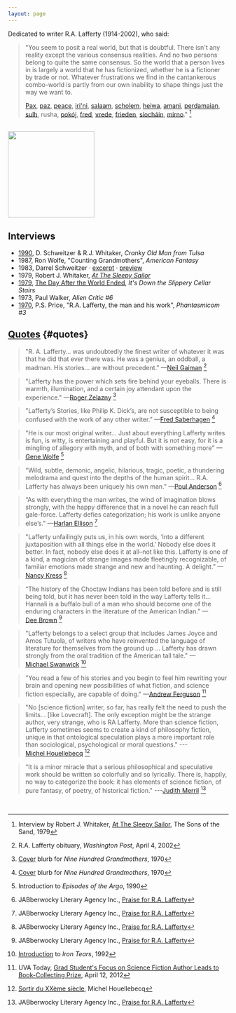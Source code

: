```yaml
---
layout: page
---
```


Dedicated to writer R.A. Lafferty (1914-2002), who said:

> "You seem to posit a real world, but that is doubtful.  There isn't any reality except the various consensus realities.  And no two persons belong to quite the same consensus.  So the world that a person lives in is largely a world that he has fictionized, whether he is a fictioner by trade or not.  Whatever frustrations we find in the cantankerous combo-world is partly from our own inability to shape things just the way we want to.
>
> [Pax](https://www.wordnik.com/words/pax "Latin"), 
> [paz](http://en.wiktionary.org/wiki/paz#Portuguese "Portugese, Spanish"),
> [peace](http://www.columbia.edu/~fdc/pace/ "English"), 
> [iri'ni](http://en.wikipedia.org/wiki/Irene_%28given_name%29 "Greek"), 
> [salaam](http://en.wikipedia.org/wiki/Salaam "Arabic"), 
> [scholem](http://en.wikipedia.org/wiki/Shalom_aleichem "Yiddish"), 
> [heiwa](http://japanese.about.com/od/wordoftheday/p/word149.htm "Japanese"), 
> [amani](http://en.bab.la/dictionary/swahili-english/amani "Swahili"),
> [perdamaian](http://en.wikipedia.org/wiki/World_Peace_Gong "Indonesian"), 
> [sulh](http://en.wikipedia.org/wiki/Sulh "Arabic"),
> rusha, 
> [pokój](http://en.wiktionary.org/wiki/pokoj "Polish, Czech, Slovak"), 
> [fred](http://en.wiktionary.org/wiki/fred#Danish "Danish"), 
> [vrede](http://en.wiktionary.org/wiki/vrede#Dutch "Dutch"), 
> [frieden](http://www.collinsdictionary.com/dictionary/english-german/peace "German"), 
> [síocháin](http://en.wiktionary.org/wiki/s%C3%ADoch%C3%A1in "Irish"),
> [mirno](http://www.wordsense.eu/mirno "Serbo-Croatian")."&nbsp;[^whitaker79] 

<br>
<a href="http://hieronymopolis.wordpress.com/2012/12/03/at-the-sleepy-sailor-a-tribute-to-r-a-lafferty/"><img src="{{ site.baseurl }}/images/ral_index.jpg" height="197"></a>

## Interviews 

* [1990](http://www.isfdb.org/cgi-bin/pl.cgi?304652),
D. Schweitzer & R.J. Whitaker, *Cranky Old Man from Tulsa* 
* 1987, Ron Wolfe, "Counting Grandmothers", *American Fantasy*
* 1983, Darrel Schweitzer
&middot; [excerpt](http://hieronymopolis.wordpress.com/2010/12/09/r-a-lafferty-on-secular-liberalism-the-religion-that-is-not-called-a-religion/) 
&middot; [preview](http://books.google.com/books?id=RHZ_CEPVucgC&pg=PA72&dq=darrell+schweitzer+%22r.a.+lafferty%22&hl=en&sa=X&ei=0QVBVL3tFOmPsQTuhIB4&ved=0CCUQuwUwAQ#v=onepage&q=darrell%20schweitzer%20%22r.a.%20lafferty%22&f=false)
* 1979, Robert J. Whitaker, [*At The Sleepy Sailor*](http://hieronymopolis.wordpress.com/2012/12/03/at-the-sleepy-sailor-a-tribute-to-r-a-lafferty/) 
* [1979](http://www.isfdb.org/cgi-bin/title.cgi?717449), 
[The Day After the World Ended](http://web.archive.org/web/20090327154715/http://www.prairienet.org/~almahu/after.htm), *It's Down the Slippery Cellar Stairs*
* 1973, Paul Walker, *Alien Critic #6*
* [1970](http://www.worldcat.org/title/ra-lafferty-the-man-and-his-work/oclc/70161171),
P.S. Price, "R.A. Lafferty, the man and his work", *Phantasmicom #3* 

## [Quotes](http://en.wikiquote.org/wiki/R._A._Lafferty) {#quotes}

> "R. A. Lafferty&hellip; was undoubtedly the finest writer of whatever it was that he did that ever there was. He was a genius, an oddball, a madman. His stories&hellip; are without precedent." &mdash;[Neil&nbsp;Gaiman](http://en.wikipedia.org/wiki/Neil_Gaiman) [^gaiman-wapo]

> "Lafferty has the power which sets fire behind your eyeballs. There is warmth, illumination, and a certain joy attendant upon the experience." &mdash;[Roger&nbsp;Zelazny](http://en.wikipedia.org/wiki/Roger_Zelazny) [^cover-nine]

> "Lafferty’s Stories, like Philip K. Dick’s, are not susceptible to being confused with the work of any other writer.” &mdash;[Fred&nbsp;Saberhagen](http://en.wikipedia.org/wiki/Fred_Saberhagen) [^cover-nine]

> "He is our most original writer&hellip; Just about everything Lafferty writes is fun, is witty, is entertaining and playful. But it is not easy, for it is a mingling of allegory with myth, and of both with something more" &mdash;[Gene&nbsp;Wolfe](http://en.wikipedia.org/wiki/Gene_Wolfe) [^intro-episodes]

> “Wild, subtle, demonic, angelic, hilarious, tragic, poetic, a thundering melodrama and quest into the depths of the human spirit… R.A. Lafferty has always been uniquely his own man.” &mdash;[Poul&nbsp;Anderson](http://en.wikipedia.org/wiki/Poul_Anderson) [^jabberwocky]

> “As with everything the man writes, the wind of imagination blows strongly, with the happy difference that in a novel he can reach full  gale-force. Lafferty defies categorization; his work is unlike anyone else’s." &mdash;[Harlan&nbsp;Ellison](http://en.wikipedia.org/wiki/Harlan_Ellison) [^jabberwocky]

> "Lafferty unfailingly puts us, in his own words, ‘into a different juxtaposition with all things else in the world.’ Nobody else does it better. In fact, nobody else does it at all–not like this. Lafferty is one of a kind, a magician of strange images made fleetingly recognizable, of familiar emotions made strange and new and haunting. A delight.” &mdash;[Nancy&nbsp;Kress](http://en.wikipedia.org/wiki/Nancy_Kress) [^jabberwocky]

> “The history of the Choctaw Indians has been told before and is still being told, but it has never been told in the way Lafferty tells it…Hannali is a buffalo bull of a man who should become one of the enduring characters in the literature of the American Indian.” &mdash;[Dee&nbsp;Brown](http://en.wikipedia.org/wiki/Dee_Brown_%28writer%29) [^jabberwocky]

> "Lafferty belongs to a select group that includes James Joyce and Amos Tutuola, of writers who have reinvented the language of literature for themselves from the ground up &hellip; Lafferty has drawn strongly from the oral tradition of the American tall tale." &mdash;[Michael&nbsp;Swanwick](http://en.wikipedia.org/wiki/Michael_Swanwick) [^intro-iron]

> "You read a few of his stories and you begin to feel him rewriting your brain and opening new possibilities of what fiction, and science fiction especially, are capable of doing." &mdash;[Andrew&nbsp;Ferguson](http://bsuva.org/wordpress/2012/09/contest-winner-places-in-national-competition/) [^uva-prize]

> "No [science fiction] writer, so far, has really felt the need to push the limits... [like Lovecraft].  The only exception might be the strange author, very strange, who is RA Lafferty. More than science fiction, Lafferty sometimes seems to create a kind of philosophy fiction, unique in that ontological speculation plays a more important role than sociological, psychological or moral questions." ---[Michel&nbsp;Houellebecq](http://en.wikipedia.org/wiki/Michel_Houellebecq) [^hou]

> “It is a minor miracle that a serious philosophical and speculative work should be written so colorfully and so lyrically. There is, happily, no way to categorize the book: it has elements of science fiction, of pure fantasy, of poetry, of historical fiction." ---[Judith&nbsp;Merril](http://en.wikipedia.org/wiki/Judith_Merril) [^jabberwocky]

<br>

[^gaiman-wapo]: R.A. Lafferty obituary, *Washington Post*, April 4, 2002
[^jabberwocky]: JABberwocky Literary Agency Inc., [Praise for R.A. Lafferty](http://awfulagent.com/jabclients/lafferty)
[^cover-nine]: [Cover](http://books.google.com/books?id=Y_FoU_KMOmkC&printsec=backcover#v=onepage&q&f=false) blurb for *Nine Hundred Grandmothers*, 1970
[^wikiquote]: Wikiquote, [R.A. Lafferty](http://en.wikiquote.org/wiki/R._A._Lafferty)
[^intro-episodes]: Introduction to *Episodes of the Argo*, 1990
[^intro-iron]: [Introduction](http://www.michaelswanwick.com/nonfic/duck.html) to *Iron Tears*, 1992
[^uva-prize]: UVA Today, [Grad Student's Focus on Science Fiction Author Leads to Book-Collecting Prize](http://news.virginia.edu/node/18066?id=18066), April 12, 2012
[^hou]: [Sortir du XXème siècle](https://translate.google.com/translate?hl=en&sl=fr&tl=en&u=https%3A%2F%2Fhouellebecqblog.wordpress.com%2Ftag%2Fr-a-lafferty%2F), Michel Houellebecq
[^whitaker79]: Interview by Robert J. Whitaker, [At The Sleepy Sailor](http://hieronymopolis.wordpress.com/2012/12/03/at-the-sleepy-sailor-a-tribute-to-r-a-lafferty/), The Sons of the Sand, 1979
